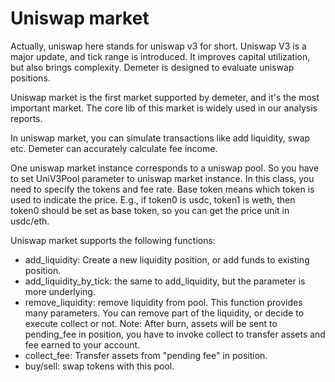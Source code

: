 # Uniswap market

Actually, uniswap here stands for uniswap v3 for short. Uniswap V3 is a major update, and tick range is introduced. It
improves capital utilization, but also brings complexity. Demeter is designed to evaluate uniswap positions.

Uniswap market is the first market supported by demeter, and it's the most important market. The core lib of this market
is widely used in our analysis reports.

In uniswap market, you can simulate transactions like add liquidity, swap etc. Demeter can accurately calculate fee
income.

One uniswap market instance corresponds to a uniswap pool. So you have to set UniV3Pool parameter to uniswap market
instance. In this class, you need to specify the tokens and fee rate. Base token means which token is used to indicate
the price. E.g., if token0 is usdc, token1 is weth, then token0 should be set as base token, so you can get the price
unit in usdc/eth.

Uniswap market supports the following functions:

* add_liquidity: Create a new liquidity position, or add funds to existing position.
* add_liquidity_by_tick: the same to add_liquidity, but the parameter is more underlying.
* remove_liquidity: remove liquidity from pool. This function provides many parameters. You can remove part of the
  liquidity, or decide to execute collect or not. Note: After burn, assets will be sent to pending_fee in position, you
  have to invoke collect to transfer assets and fee earned to your account.
* collect_fee: Transfer assets from "pending fee" in position.
* buy/sell: swap tokens with this pool.

